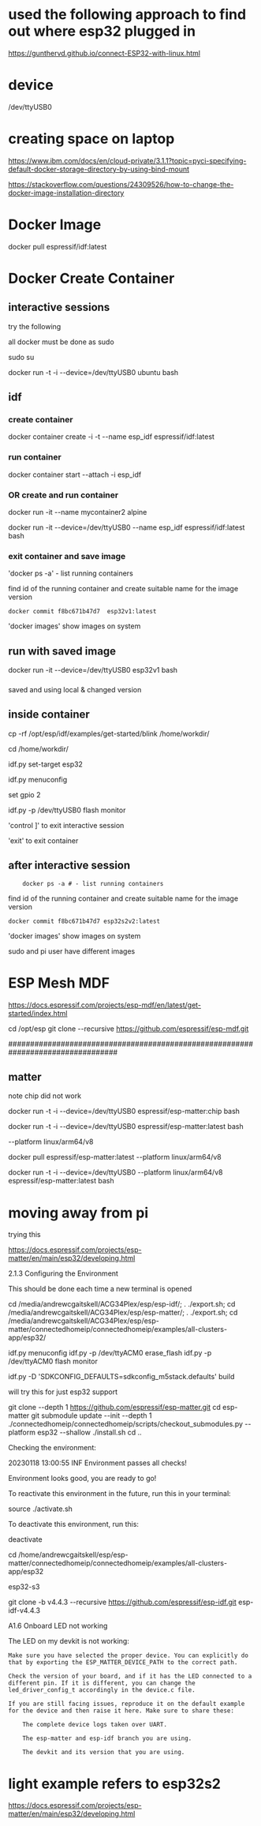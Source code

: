
# used the following approach to find out where esp32 plugged in

https://gunthervd.github.io/connect-ESP32-with-linux.html

# device

/dev/ttyUSB0


# creating space on laptop

https://www.ibm.com/docs/en/cloud-private/3.1.1?topic=pyci-specifying-default-docker-storage-directory-by-using-bind-mount

https://stackoverflow.com/questions/24309526/how-to-change-the-docker-image-installation-directory

# Docker Image

docker pull espressif/idf:latest

# Docker Create Container

## interactive sessions

try the following

all docker must be done as sudo

sudo su

docker run -t -i --device=/dev/ttyUSB0 ubuntu bash

## idf

### create container

docker container create -i -t --name esp_idf espressif/idf:latest

### run container

docker container start --attach -i esp_idf

### OR create and run container

docker run -it --name mycontainer2 alpine

docker run -it --device=/dev/ttyUSB0 --name esp_idf espressif/idf:latest bash

### exit container and save image


'docker ps -a' - list running containers

find id of the running container and create suitable name for the image version

    docker commit f8bc671b47d7  esp32v1:latest

'docker images' show images on system

## run with saved image

docker run -it --device=/dev/ttyUSB0 esp32v1 bash


###

saved and using local & changed version

## inside container

cp -rf /opt/esp/idf/examples/get-started/blink /home/workdir/

cd /home/workdir/

idf.py set-target esp32

idf.py menuconfig

set gpio 2

idf.py -p /dev/ttyUSB0 flash monitor

'control ]' to exit interactive session

'exit' to exit container

## after interactive session

        docker ps -a # - list running containers

find id of the running container and create suitable name for the image version

    docker commit f8bc671b47d7 esp32s2v2:latest

'docker images' show images on system

sudo and pi user have different images

# ESP Mesh MDF

https://docs.espressif.com/projects/esp-mdf/en/latest/get-started/index.html


cd /opt/esp
git clone --recursive https://github.com/espressif/esp-mdf.git



#################################################################################

## matter

note chip did not work

docker run -t -i --device=/dev/ttyUSB0 espressif/esp-matter:chip bash


docker run -t -i --device=/dev/ttyUSB0 espressif/esp-matter:latest bash

--platform linux/arm64/v8

docker pull espressif/esp-matter:latest --platform linux/arm64/v8

docker run -t -i --device=/dev/ttyUSB0 --platform linux/arm64/v8 espressif/esp-matter:latest bash


# moving away from pi




trying this

https://docs.espressif.com/projects/esp-matter/en/main/esp32/developing.html

2.1.3 Configuring the Environment

This should be done each time a new terminal is opened

cd /media/andrewcgaitskell/ACG34Plex/esp/esp-idf/; . ./export.sh;
cd /media/andrewcgaitskell/ACG34Plex/esp/esp-matter/; . ./export.sh;
cd /media/andrewcgaitskell/ACG34Plex/esp/esp-matter/connectedhomeip/connectedhomeip/examples/all-clusters-app/esp32/

idf.py menuconfig
idf.py -p /dev/ttyACM0 erase_flash
idf.py -p /dev/ttyACM0 flash monitor

idf.py -D 'SDKCONFIG_DEFAULTS=sdkconfig_m5stack.defaults' build



will try this for just esp32 support

git clone --depth 1 https://github.com/espressif/esp-matter.git
cd esp-matter
git submodule update --init --depth 1
./connectedhomeip/connectedhomeip/scripts/checkout_submodules.py --platform esp32 --shallow
./install.sh
cd ..

Checking the environment:

20230118 13:00:55 INF Environment passes all checks!

Environment looks good, you are ready to go!

To reactivate this environment in the future, run this in your 
terminal:

  source ./activate.sh

To deactivate this environment, run this:

  deactivate



cd /home/andrewcgaitskell/esp/esp-matter/connectedhomeip/connectedhomeip/examples/all-clusters-app/esp32

esp32-s3

git clone -b v4.4.3 --recursive https://github.com/espressif/esp-idf.git esp-idf-v4.4.3



A1.6 Onboard LED not working

The LED on my devkit is not working:

    Make sure you have selected the proper device. You can explicitly do that by exporting the ESP_MATTER_DEVICE_PATH to the correct path.

    Check the version of your board, and if it has the LED connected to a different pin. If it is different, you can change the led_driver_config_t accordingly in the device.c file.

    If you are still facing issues, reproduce it on the default example for the device and then raise it here. Make sure to share these:

        The complete device logs taken over UART.

        The esp-matter and esp-idf branch you are using.

        The devkit and its version that you are using.

# light example refers to esp32s2

https://docs.espressif.com/projects/esp-matter/en/main/esp32/developing.html

